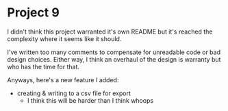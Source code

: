 # Project 9
I didn't think this project warranted it's own README
but it's reached the complexity where it seems like it should.

I've written too many comments to compensate for unreadable code
or bad design choices. Either way, I think an overhaul of the
design is warranty but who has the time for that.

Anyways, here's a new feature I added:
- creating & writing to a csv file for export
  - I think this will be harder than I think whoops